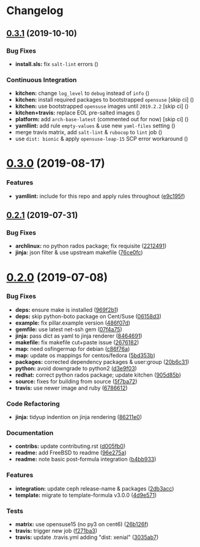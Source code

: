 # Changelog

## [0.3.1](https://github.com/saltstack-formulas/deepsea-formula/compare/v0.3.0...v0.3.1) (2019-10-10)


### Bug Fixes

* **install.sls:** fix `salt-lint` errors ([](https://github.com/saltstack-formulas/deepsea-formula/commit/fcde943))


### Continuous Integration

* **kitchen:** change `log_level` to `debug` instead of `info` ([](https://github.com/saltstack-formulas/deepsea-formula/commit/7b93005))
* **kitchen:** install required packages to bootstrapped `opensuse` [skip ci] ([](https://github.com/saltstack-formulas/deepsea-formula/commit/1a5ec63))
* **kitchen:** use bootstrapped `opensuse` images until `2019.2.2` [skip ci] ([](https://github.com/saltstack-formulas/deepsea-formula/commit/86c5abd))
* **kitchen+travis:** replace EOL pre-salted images ([](https://github.com/saltstack-formulas/deepsea-formula/commit/0c670d4))
* **platform:** add `arch-base-latest` (commented out for now) [skip ci] ([](https://github.com/saltstack-formulas/deepsea-formula/commit/624ec28))
* **yamllint:** add rule `empty-values` & use new `yaml-files` setting ([](https://github.com/saltstack-formulas/deepsea-formula/commit/9280fc7))
* merge travis matrix, add `salt-lint` & `rubocop` to `lint` job ([](https://github.com/saltstack-formulas/deepsea-formula/commit/c12fc90))
* use `dist: bionic` & apply `opensuse-leap-15` SCP error workaround ([](https://github.com/saltstack-formulas/deepsea-formula/commit/cf55fbf))

# [0.3.0](https://github.com/saltstack-formulas/deepsea-formula/compare/v0.2.1...v0.3.0) (2019-08-17)


### Features

* **yamllint:** include for this repo and apply rules throughout ([e9c195f](https://github.com/saltstack-formulas/deepsea-formula/commit/e9c195f))

## [0.2.1](https://github.com/saltstack-formulas/deepsea-formula/compare/v0.2.0...v0.2.1) (2019-07-31)


### Bug Fixes

* **archlinux:** no python rados package; fix requisite ([2212491](https://github.com/saltstack-formulas/deepsea-formula/commit/2212491))
* **jinja:** json filter & use upstream makefile ([76ce0fc](https://github.com/saltstack-formulas/deepsea-formula/commit/76ce0fc))

# [0.2.0](https://github.com/saltstack-formulas/deepsea-formula/compare/v0.1.0...v0.2.0) (2019-07-08)


### Bug Fixes

* **deps:** ensure make is installed ([969f2b1](https://github.com/saltstack-formulas/deepsea-formula/commit/969f2b1))
* **deps:** skip python-boto package on Cent/Suse ([06158d3](https://github.com/saltstack-formulas/deepsea-formula/commit/06158d3))
* **example:** fix pillar.example version ([486f07d](https://github.com/saltstack-formulas/deepsea-formula/commit/486f07d))
* **gemfile:** use latest net-ssh gem ([07f4a75](https://github.com/saltstack-formulas/deepsea-formula/commit/07f4a75))
* **jinja:** pass dict as yaml to jinja renderer ([8464691](https://github.com/saltstack-formulas/deepsea-formula/commit/8464691))
* **makefile:** fix makefile cut+paste issue ([2676182](https://github.com/saltstack-formulas/deepsea-formula/commit/2676182))
* **map:** need osfingermap for debian ([c86f76a](https://github.com/saltstack-formulas/deepsea-formula/commit/c86f76a))
* **map:** update os mappings for centos/fedora ([5bd353b](https://github.com/saltstack-formulas/deepsea-formula/commit/5bd353b))
* **packages:** corrected dependency packages & user:group ([20b6c31](https://github.com/saltstack-formulas/deepsea-formula/commit/20b6c31))
* **python:** avoid downgrade to python2 ([d3e9f03](https://github.com/saltstack-formulas/deepsea-formula/commit/d3e9f03))
* **redhat:** correct python rados package; update kitchen ([905d85b](https://github.com/saltstack-formulas/deepsea-formula/commit/905d85b))
* **source:** fixes for building from source ([5f7ba72](https://github.com/saltstack-formulas/deepsea-formula/commit/5f7ba72))
* **travis:** use newer image and ruby ([6786612](https://github.com/saltstack-formulas/deepsea-formula/commit/6786612))


### Code Refactoring

* **jinja:** tidyup indention on jinja rendering ([86211e0](https://github.com/saltstack-formulas/deepsea-formula/commit/86211e0))


### Documentation

* **contribs:** update contributing.rst ([d005fb0](https://github.com/saltstack-formulas/deepsea-formula/commit/d005fb0))
* **readme:** add FreeBSD to readme ([96e275a](https://github.com/saltstack-formulas/deepsea-formula/commit/96e275a))
* **readme:** note basic post-formula integration ([b4bb933](https://github.com/saltstack-formulas/deepsea-formula/commit/b4bb933))


### Features

* **integration:** update ceph release-name & packages ([2db3acc](https://github.com/saltstack-formulas/deepsea-formula/commit/2db3acc))
* **template:** migrate to template-formula v3.0.0 ([4d9e571](https://github.com/saltstack-formulas/deepsea-formula/commit/4d9e571))


### Tests

* **matrix:** use opensuse15 (no py3 on cent6) ([26b126f](https://github.com/saltstack-formulas/deepsea-formula/commit/26b126f))
* **travis:** trigger new job ([f271ba3](https://github.com/saltstack-formulas/deepsea-formula/commit/f271ba3))
* **travis:** update .travis.yml adding "dist: xenial" ([3035ab7](https://github.com/saltstack-formulas/deepsea-formula/commit/3035ab7))
